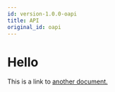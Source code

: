 ```yaml
---
id: version-1.0.0-oapi
title: API
original_id: oapi
---
```


# Hello

This is a link to [another document.](doc3.md)
